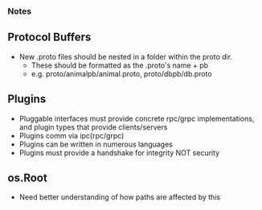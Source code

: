 ### Notes

## Protocol Buffers
- New .proto files should be nested in a folder within the proto dir.
  - These should be formatted as the .proto's name + pb
  - e.g. proto/animalpb/animal.proto, proto/dbpb/db.proto

## Plugins
- Pluggable interfaces must provide concrete rpc/grpc implementations, and plugin types that provide clients/servers
- Plugins comm via ipc(rpc/grpc)
- Plugins can be written in numerous languages
- Plugins must provide a handshake for integrity NOT security

## os.Root
- Need better understanding of how paths are affected by this